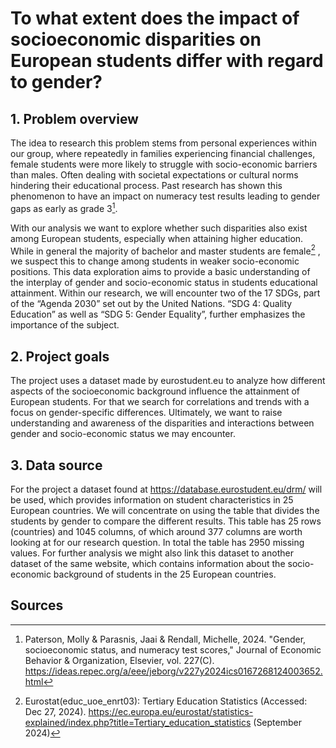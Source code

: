 # To what extent does the impact of socioeconomic disparities on European students differ with regard to gender?
## 1.	Problem overview 
The idea to research this problem stems from personal experiences within our group, where repeatedly in families experiencing financial challenges, female students were more likely to struggle with socio-economic barriers than males. Often dealing with societal expectations or cultural norms hindering their educational process. Past research has shown this phenomenon to have an impact on numeracy test results leading to gender gaps as early as grade 3[^1]. 

With our analysis we want to explore whether such disparities also exist among European students, especially when attaining higher education. While in general the majority of bachelor and master students are female[^2] , we suspect this to change among students in weaker socio-economic positions. This data exploration aims to provide a basic understanding of the interplay of gender and socio-economic status in students educational attainment. Within our research, we will encounter two of the 17 SDGs, part of the “Agenda 2030” set out by the United Nations. “SDG 4: Quality Education” as well as “SDG 5: Gender Equality”, further emphasizes the importance of the subject. 
## 2.	Project goals 
The project uses a dataset made by eurostudent.eu to analyze how different aspects of the socioeconomic background influence the attainment of European students. For that we search for correlations and trends with a focus on gender-specific differences. Ultimately, we want to raise understanding and awareness of the disparities and interactions between gender and socio-economic status we may encounter.

## 3.	Data source 
For the project a dataset found at https://database.eurostudent.eu/drm/ will be used, which provides information on student characteristics in 25 European countries. We will concentrate on using the table that divides the students by gender to compare the different results. This table has 25 rows (countries) and 1045 columns, of which around 377 columns are worth looking at for our research question. In total the table has 2950 missing values. For further analysis we might also link this dataset to another dataset of the same website, which contains information about the socio-economic background of students in the 25 European countries.

## Sources
[^1]:Paterson, Molly & Parasnis, Jaai & Rendall, Michelle, 2024.
"Gender, socioeconomic status, and numeracy test scores," Journal of Economic Behavior & Organization, Elsevier, vol. 227(C).
https://ideas.repec.org/a/eee/jeborg/v227y2024ics0167268124003652.html

[^2]:Eurostat(educ_uoe_enrt03): Tertiary Education Statistics (Accessed: Dec 27, 2024).
https://ec.europa.eu/eurostat/statistics-explained/index.php?title=Tertiary_education_statistics (September 2024)
